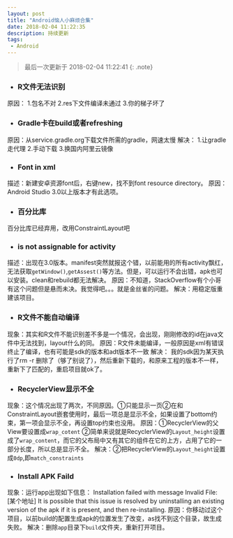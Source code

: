 ```yaml
---
layout: post
title: "Android恼人小麻烦合集"
date: 2018-02-04 11:22:35
description: 持续更新
tags: 
 - Android
---
```

> 最后一次更新于 2018-02-04 11:22:41
{: .note}

* ### R文件无法识别
原因：
1.包名不对
2.res下文件编译未通过
3.你的梯子坏了
* ### Gradle卡在build或者refreshing
原因：从service.gradle.org下载文件所需的gradle，网速太慢
解决：
1.让gradle走代理
2.手动下载
3.换国内阿里云镜像
* ### Font in xml
描述：新建安卓资源font后，右键new，找不到font resource directory。
原因：Android Studio 3.0以上版本才有此选项。
* ### 百分比库
百分比库已经弃用，改用ConstraintLayout吧
* ### is not assignable for activity
描述：出现在3.0版本。manifest突然就报这个错，以前能用的所有activity飘红，无法获取`getWindow()`,`getAssest()`等方法。但是，可以运行不会出错，apk也可以安装。clean和rebuild都无法解决。
原因：不知道，StackOverflow有个小哥有这个问题但是悬而未决。我觉得吧。。。就是金丝雀的问题。
解决：用稳定版重建该项目。

* ### R文件不能自动编译
现象：其实和R文件不能识别差不多是一个情况，会出现，刚刚修改的id在java文件中无法找到，layout什么的同。
原因：R文件未能编译，一般原因是xml有错误终止了编译，也有可能是sdk的版本和adt版本不一致
解决：
我的sdk因为某天执行了rm -r 删除了（够了别说了），然后重新下载的，和原来工程的版本不一样，重新下了匹配的，重启项目就ok了。


* ### RecyclerView显示不全
现象：这个情况出现了两次，不同原因。①只能显示一页②在和ConstraintLayout嵌套使用时，最后一项总是显示不全，如果设置了bottom约束，第一项会显示不全，再设置top约束也没用。
原因：①RecyclerView的父View要设置成`wrap_cotent`
②简单来说就是RecyclerView的`Layout_height`设置成了`wrap_content`，而它的父布局中又有其它的组件在它的上方，占用了它的一部分长度，所以总是显示不全。
解决：②把RecyclerView的`Layout_height`设置成`0dp`,即`match_constraints`

* ### Install APK Faild
现象：运行app出现如下信息：
Installation failed with message Invalid File:
[某个地址]
It is possible that this issue is resolved by uninstalling an existing version of the apk if it is present, and then re-installing.
原因：你移动过这个项目，以前build的配置生成apk的位置发生了改变，as找不到这个目录，故生成失败。
解决：删除`app`目录下`build`文件夹，重新打开项目。

